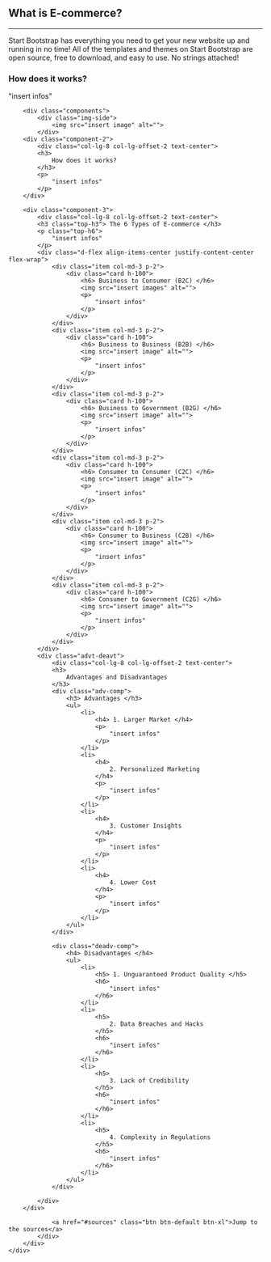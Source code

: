 <section class="bg-primary" id="ecommerce">
    <div class="container">
        <div class="row">
            <div class="col-lg-8 col-lg-offset-2 text-center">
                <h2 class="section-heading">What is E-commerce?</h2>
                <hr class="light">
                <p class="text-faded">Start Bootstrap has everything you need to get your new website up and running in no time! All of the templates and themes on Start Bootstrap are open source, free to download, and easy to use. No strings attached!</p>
                 <h3>
                How does it works?
            </h3>
            <p>
                "insert infos"
            </p>
       </div>
            
            
        <div class="components">
            <div class="img-side">
                <img src="insert image" alt="">
            </div>           
        <div class="component-2">
            <div class="col-lg-8 col-lg-offset-2 text-center">
            <h3>
                How does it works?
            </h3>
            <p>
                "insert infos"
            </p>
        </div>

        <div class="component-3">
            <div class="col-lg-8 col-lg-offset-2 text-center">
            <h3 class="top-h3"> The 6 Types of E-commerce </h3>
            <p class="top-h6">
                "insert infos"
            </p>
            <div class="d-flex align-items-center justify-content-center flex-wrap">
                <div class="item col-md-3 p-2">
                    <div class="card h-100">
                        <h6> Business to Consumer (B2C) </h6>
                        <img src="insert images" alt="">
                        <p>
                            "insert infos"
                        </p>
                    </div>
                </div>
                <div class="item col-md-3 p-2">
                    <div class="card h-100">
                        <h6> Business to Business (B2B) </h6>
                        <img src="insert image" alt="">
                        <p>
                            "insert infos"
                        </p>
                    </div>
                </div>
                <div class="item col-md-3 p-2">
                    <div class="card h-100">
                        <h6> Business to Government (B2G) </h6>
                        <img src="insert image" alt="">
                        <p>
                            "insert infos"
                        </p>
                    </div>
                </div>
                <div class="item col-md-3 p-2">
                    <div class="card h-100">
                        <h6> Consumer to Consumer (C2C) </h6>
                        <img src="insert image" alt="">
                        <p>
                            "insert infos"
                        </p>
                    </div>
                </div>
                <div class="item col-md-3 p-2">
                    <div class="card h-100">
                        <h6> Consumer to Business (C2B) </h6>
                        <img src="insert image" alt="">
                        <p>
                            "insert infos"
                        </p>
                    </div>
                </div>
                <div class="item col-md-3 p-2">
                    <div class="card h-100">
                        <h6> Consumer to Government (C2G) </h6>
                        <img src="insert image" alt="">
                        <p>
                            "insert infos"
                        </p>
                    </div>
                </div>
            </div>
            <div class="advt-deavt">
                <div class="col-lg-8 col-lg-offset-2 text-center">
                <h3>
                    Advantages and Disadvantages
                </h3>
                <div class="adv-comp">
                    <h3> Advantages </h3>
                    <ul>
                        <li>
                            <h4> 1. Larger Market </h4>
                            <p> 
                                "insert infos"
                            </p>
                        </li>
                        <li>
                            <h4>
                                2. Personalized Marketing
                            </h4>
                            <p>
                                "insert infos"
                            </p>
                        </li>
                        <li>
                            <h4>
                                3. Customer Insights
                            </h4>
                            <p>
                                "insert infos"
                            </p>
                        </li>
                        <li>
                            <h4>
                                4. Lower Cost
                            </h4>
                            <p>
                                "insert infos"
                            </p>
                        </li>
                    </ul>
                </div>

                <div class="deadv-comp">
                    <h4> Disadvantages </h4>
                    <ul>
                        <li>
                            <h5> 1. Unguaranteed Product Quality </h5>
                            <h6> 
                                "insert infos"
                            </h6>
                        </li>
                        <li>
                            <h5>
                                2. Data Breaches and Hacks
                            </h5>
                            <h6>
                                "insert infos"
                            </h6>
                        </li>
                        <li>
                            <h5>
                                3. Lack of Credibility
                            </h5>
                            <h6>
                                "insert infos"
                            </h6>
                        </li>
                        <li>
                            <h5>
                                4. Complexity in Regulations
                            </h5>
                            <h6>
                                "insert infos"
                            </h6>
                        </li>
                    </ul>
                </div>
                
            </div>
        </div> 
            
                <a href="#sources" class="btn btn-default btn-xl">Jump to the sources</a>
            </div>
        </div>
    </div>
</section>
